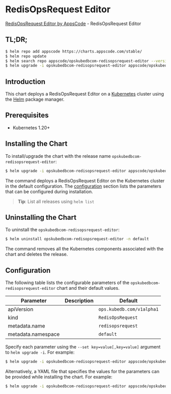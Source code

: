 # RedisOpsRequest Editor

[RedisOpsRequest Editor by AppsCode](https://appscode.com) - RedisOpsRequest Editor

## TL;DR;

```bash
$ helm repo add appscode https://charts.appscode.com/stable/
$ helm repo update
$ helm search repo appscode/opskubedbcom-redisopsrequest-editor --version=v0.14.0
$ helm upgrade -i opskubedbcom-redisopsrequest-editor appscode/opskubedbcom-redisopsrequest-editor -n default --create-namespace --version=v0.14.0
```

## Introduction

This chart deploys a RedisOpsRequest Editor on a [Kubernetes](http://kubernetes.io) cluster using the [Helm](https://helm.sh) package manager.

## Prerequisites

- Kubernetes 1.20+

## Installing the Chart

To install/upgrade the chart with the release name `opskubedbcom-redisopsrequest-editor`:

```bash
$ helm upgrade -i opskubedbcom-redisopsrequest-editor appscode/opskubedbcom-redisopsrequest-editor -n default --create-namespace --version=v0.14.0
```

The command deploys a RedisOpsRequest Editor on the Kubernetes cluster in the default configuration. The [configuration](#configuration) section lists the parameters that can be configured during installation.

> **Tip**: List all releases using `helm list`

## Uninstalling the Chart

To uninstall the `opskubedbcom-redisopsrequest-editor`:

```bash
$ helm uninstall opskubedbcom-redisopsrequest-editor -n default
```

The command removes all the Kubernetes components associated with the chart and deletes the release.

## Configuration

The following table lists the configurable parameters of the `opskubedbcom-redisopsrequest-editor` chart and their default values.

|     Parameter      | Description |               Default                |
|--------------------|-------------|--------------------------------------|
| apiVersion         |             | <code>ops.kubedb.com/v1alpha1</code> |
| kind               |             | <code>RedisOpsRequest</code>         |
| metadata.name      |             | <code>redisopsrequest</code>         |
| metadata.namespace |             | <code>default</code>                 |


Specify each parameter using the `--set key=value[,key=value]` argument to `helm upgrade -i`. For example:

```bash
$ helm upgrade -i opskubedbcom-redisopsrequest-editor appscode/opskubedbcom-redisopsrequest-editor -n default --create-namespace --version=v0.14.0 --set apiVersion=ops.kubedb.com/v1alpha1
```

Alternatively, a YAML file that specifies the values for the parameters can be provided while
installing the chart. For example:

```bash
$ helm upgrade -i opskubedbcom-redisopsrequest-editor appscode/opskubedbcom-redisopsrequest-editor -n default --create-namespace --version=v0.14.0 --values values.yaml
```
